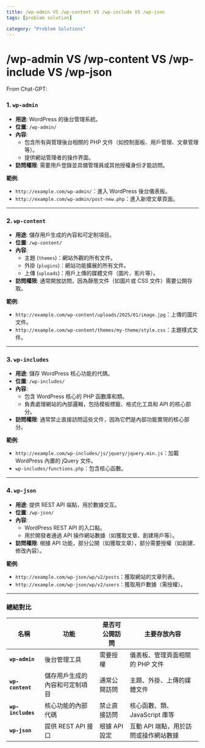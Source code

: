 ```yaml
---
title: /wp-admin VS /wp-content VS /wp-include VS /wp-json
tags: [problem solution]

category: "Problem Solutions"
---
```


# /wp-admin VS /wp-content VS /wp-include VS /wp-json
<!-- more -->
From Chat-GPT:

### 1. **`wp-admin`**
   - **用途**: WordPress 的後台管理系統。
   - **位置**: `/wp-admin/`
   - **內容**:
     - 包含所有與管理後台相關的 PHP 文件（如控制面板、用戶管理、文章管理等）。
     - 提供網站管理者的操作界面。
   - **訪問權限**: 需要用戶登錄並具備管理員或其他授權身份才能訪問。

   **範例**:
   - `http://example.com/wp-admin/`：進入 WordPress 後台儀表板。
   - `http://example.com/wp-admin/post-new.php`：進入新增文章頁面。

---

### 2. **`wp-content`**
   - **用途**: 儲存用戶生成的內容和可定制項目。
   - **位置**: `/wp-content/`
   - **內容**:
     - 主題 (`themes`)：網站外觀的所有文件。
     - 外掛 (`plugins`)：網站功能擴展的所有文件。
     - 上傳 (`uploads`)：用戶上傳的媒體文件（圖片、影片等）。
   - **訪問權限**: 通常開放訪問，因為靜態文件（如圖片或 CSS 文件）需要公開存取。

   **範例**:
   - `http://example.com/wp-content/uploads/2025/01/image.jpg`：上傳的圖片文件。
   - `http://example.com/wp-content/themes/my-theme/style.css`：主題樣式文件。

---

### 3. **`wp-includes`**
   - **用途**: 儲存 WordPress 核心功能的代碼。
   - **位置**: `/wp-includes/`
   - **內容**:
     - 包含 WordPress 核心的 PHP 函數庫和類。
     - 負責處理網站的內部邏輯，包括模板標籤、格式化工具和 API 的核心部分。
   - **訪問權限**: 通常禁止直接訪問這些文件，因為它們是內部功能實現的核心部分。

   **範例**:
   - `http://example.com/wp-includes/js/jquery/jquery.min.js`：加載 WordPress 內置的 jQuery 文件。
   - `wp-includes/functions.php`：包含核心函數。

---

### 4. **`wp-json`**
   - **用途**: 提供 REST API 端點，用於數據交互。
   - **位置**: `/wp-json/`
   - **內容**:
     - WordPress REST API 的入口點。
     - 用於開發者通過 API 操作網站數據（如獲取文章、創建用戶等）。
   - **訪問權限**: 根據 API 功能，部分公開（如獲取文章），部分需要授權（如創建、修改內容）。

   **範例**:
   - `http://example.com/wp-json/wp/v2/posts`：獲取網站的文章列表。
   - `http://example.com/wp-json/wp/v2/users`：獲取用戶數據（需授權）。

---

### 總結對比

| **名稱**         | **功能**                           | **是否可公開訪問**       | **主要存放內容**                              |
|------------------|----------------------------------|------------------------|--------------------------------------------|
| **`wp-admin`**   | 後台管理工具                       | 需要授權                | 儀表板、管理頁面相關的 PHP 文件                |
| **`wp-content`** | 儲存用戶生成的內容和可定制項目       | 通常公開訪問            | 主題、外掛、上傳的媒體文件                   |
| **`wp-includes`**| 核心功能的內部代碼                  | 禁止直接訪問            | 核心函數、類、JavaScript 庫等                |
| **`wp-json`**    | 提供 REST API 接口                 | 根據 API 設定           | 互動 API 端點，用於訪問或操作網站數據         |